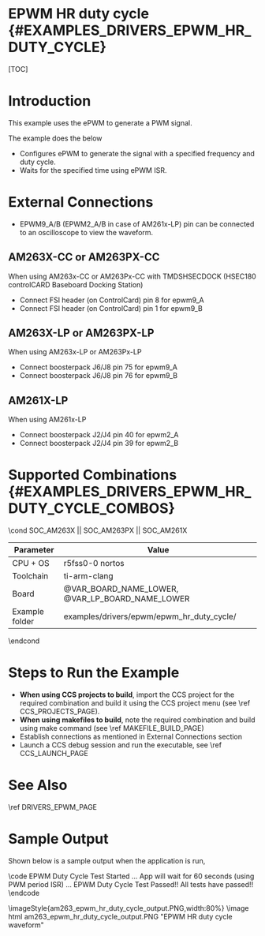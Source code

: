 # EPWM HR duty cycle {#EXAMPLES_DRIVERS_EPWM_HR_DUTY_CYCLE}

[TOC]

# Introduction

This example uses the ePWM to generate a PWM signal.

The example does the below
- Configures ePWM to generate the signal with a specified frequency and duty cycle.
- Waits for the specified time using ePWM ISR.

# External Connections
- EPWM9_A/B (EPWM2_A/B in case of AM261x-LP) pin can be connected to an oscilloscope to view the waveform.

## AM263X-CC or AM263PX-CC
When using AM263x-CC or AM263Px-CC with TMDSHSECDOCK (HSEC180 controlCARD Baseboard Docking Station)
- Connect FSI header (on ControlCard) pin 8 for epwm9_A
- Connect FSI header (on ControlCard) pin 1 for epwm9_B

## AM263X-LP or AM263PX-LP
When using AM263x-LP or AM263Px-LP
- Connect boosterpack J6/J8 pin 75 for epwm9_A
- Connect boosterpack J6/J8 pin 76 for epwm9_B

## AM261X-LP
When using AM261x-LP
- Connect boosterpack J2/J4 pin 40 for epwm2_A
- Connect boosterpack J2/J4 pin 39 for epwm2_B

# Supported Combinations {#EXAMPLES_DRIVERS_EPWM_HR_DUTY_CYCLE_COMBOS}

\cond SOC_AM263X || SOC_AM263PX || SOC_AM261X

 Parameter      | Value
 ---------------|-----------
 CPU + OS       | r5fss0-0 nortos
 Toolchain      | ti-arm-clang
 Board          | @VAR_BOARD_NAME_LOWER, @VAR_LP_BOARD_NAME_LOWER
 Example folder | examples/drivers/epwm/epwm_hr_duty_cycle/

\endcond

# Steps to Run the Example

- **When using CCS projects to build**, import the CCS project for the required combination
  and build it using the CCS project menu (see \ref CCS_PROJECTS_PAGE).
- **When using makefiles to build**, note the required combination and build using
  make command (see \ref MAKEFILE_BUILD_PAGE)
- Establish connections as mentioned in External Connections section
- Launch a CCS debug session and run the executable, see \ref CCS_LAUNCH_PAGE

# See Also

\ref DRIVERS_EPWM_PAGE

# Sample Output

Shown below is a sample output when the application is run,

\code
EPWM Duty Cycle Test Started ...
App will wait for 60 seconds (using PWM period ISR) ...
EPWM Duty Cycle Test Passed!!
All tests have passed!!
\endcode

\imageStyle{am263_epwm_hr_duty_cycle_output.PNG,width:80%}
 \image html am263_epwm_hr_duty_cycle_output.PNG "EPWM HR duty cycle waveform"
